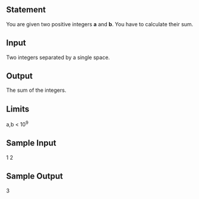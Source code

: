 Statement
---
You are given two positive integers **a** and **b**. You have to calculate their sum.

Input
---
Two integers separated by a single space.

Output
---
The sum of the integers.

Limits
---
a,b < 10<sup>9<sup>

Sample Input
---
1 2

Sample Output
---
3
